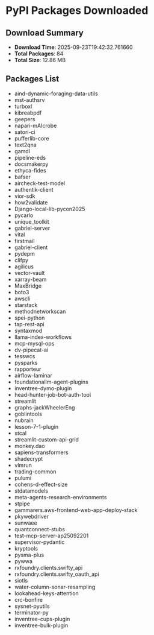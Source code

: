 # PyPI Packages Downloaded

## Download Summary
- **Download Time**: 2025-09-23T19:42:32.761660
- **Total Packages**: 84
- **Total Size**: 12.86 MB

## Packages List
- aind-dynamic-foraging-data-utils
- mst-authsrv
- turboxl
- kibreabpdf
- geepers
- napari-mAIcrobe
- satori-ci
- pufferlib-core
- text2qna
- gamdl
- pipeline-eds
- docsmakerpy
- ethyca-fides
- bafser
- aircheck-test-model
- authentik-client
- vior-sdk
- how2validate
- Django-local-lib-pycon2025
- pycarlo
- unique_toolkit
- gabriel-server
- vital
- firstmail
- gabriel-client
- pydepm
- clifpy
- agilicus
- vector-vault
- xarray-beam
- MaxBridge
- boto3
- awscli
- starstack
- methodnetworkscan
- spei-python
- tap-rest-api
- syntaxmod
- llama-index-workflows
- mcp-mysql-ops
- dv-pipecat-ai
- tesswcs
- pysparks
- rapporteur
- airflow-laminar
- foundationallm-agent-plugins
- inventree-dymo-plugin
- head-hunter-job-bot-auth-tool
- streamlit
- graphs-jackWheelerEng
- goblintools
- nubrain
- lesson-7-1-plugin
- stcal
- streamlit-custom-api-grid
- monkey.dao
- sapiens-transformers
- shadecrypt
- vlmrun
- trading-common
- pulumi
- cohens-d-effect-size
- stdatamodels
- meta-agents-research-environments
- stpipe
- gammarers.aws-frontend-web-app-deploy-stack
- pkywebdriver
- sunwaee
- quantconnect-stubs
- test-mcp-server-ap25092201
- supervisor-pydantic
- kryptools
- pysma-plus
- pywwa
- rxfoundry.clients.swifty_api
- rxfoundry.clients.swifty_oauth_api
- siotls
- water-column-sonar-resampling
- lookahead-keys-attention
- crc-bonfire
- sysnet-pyutils
- terminator-py
- inventree-cups-plugin
- inventree-bulk-plugin
